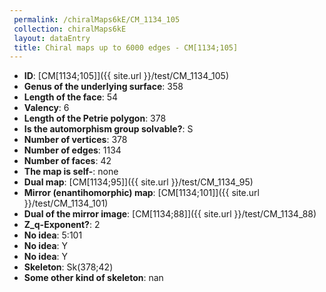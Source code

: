 ```yaml
--- 
 permalink: /chiralMaps6kE/CM_1134_105 
 collection: chiralMaps6kE
 layout: dataEntry
 title: Chiral maps up to 6000 edges - CM[1134;105]
---
```


- **ID**: [CM[1134;105]]({{ site.url }}/test/CM_1134_105)
- **Genus of the underlying surface**: 358
- **Length of the face**: 54
- **Valency**: 6
- **Length of the Petrie polygon**: 378
- **Is the automorphism group solvable?**: S
- **Number of vertices**: 378
- **Number of edges**: 1134
- **Number of faces**: 42
- **The map is self-**: none
- **Dual map**: [CM[1134;95]]({{ site.url }}/test/CM_1134_95)
- **Mirror (enantihomorphic) map**: [CM[1134;101]]({{ site.url }}/test/CM_1134_101)
- **Dual of the mirror image**: [CM[1134;88]]({{ site.url }}/test/CM_1134_88)
- **Z_q-Exponent?**: 2
- **No idea**:  5:101
- **No idea**: Y
- **No idea**: Y
- **Skeleton**: Sk(378;42)
- **Some other kind of skeleton**: nan
